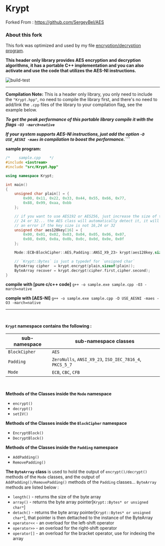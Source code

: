 # Krypt

Forked From : https://github.com/SergeyBel/AES

### About this fork

This fork was optimized and used by my file [encryption/decryption program](https://github.com/mrdcvlsc/bethela).

**This header only library provides AES encryption and decryption algorithms, it has a portable C++ implementation and you can also activate and use the code that utilizes the AES-NI instructions.**

![build-test](https://github.com/mrdcvlsc/AES/actions/workflows/google-test.yml/badge.svg)

-----------

**Compilation Note:** This is a header only library, you only need to include the ```"Krypt.hpp"```, no need to compile the library first, and there's no need to add/link the ```.cpp``` files of the library to your compilation flag, see the example below.

***To get the peak performance of this portable library compile it with the flags ```-O3 -march=native```***

***If your system supports AES-NI instructions, just add the option ```-D USE_AESNI -maes``` in compilation to boost the performance.```***

**sample program:**
```c++
/*    sample.cpp    */
#include <iostream>
#include "src/Krypt.hpp"

using namespace Krypt;

int main()
{
    unsigned char plain[] = {
        0x00, 0x11, 0x22, 0x33, 0x44, 0x55, 0x66, 0x77,
        0x88, 0x99, 0xaa, 0xbb
    };

    // if you want to use AES192 or AES256, just increase the size of the key to
    // 24 or 32... the AES class will automatically detect it, it will aslo throw
    // an error if the key size is not 16,24 or 32
    unsigned char aes128key[16] = {
        0x00, 0x01, 0x02, 0x03, 0x04, 0x05, 0x06, 0x07,
        0x08, 0x09, 0x0a, 0x0b, 0x0c, 0x0d, 0x0e, 0x0f
    };

    Mode::ECB<BlockCipher::AES,Padding::ANSI_X9_23> krypt(aes128key,sizeof(aes128key));

    // `Krypt::Bytes` is just a typedef for `unsigned char`
    ByteArray cipher  = krypt.encrypt(plain,sizeof(plain));
    ByteArray recover = krypt.decrypt(cipher.first,cipher.second);
}
```

**compile with [pure c/c++ code]** ```g++ -o sample.exe sample.cpp -O3 -march=native```

**comple with [AES-NI]** ```g++ -o sample.exe sample.cpp -D USE_AESNI -maes -O3 -march=native```

-------------

<br>

**```Krypt``` namespace contains the following :**

| sub-namespace | sub-namespace classes |
| --- | --- |
| ```BlockCipher``` | ```AES``` |
| ```Padding``` | ```ZeroNulls```, ```ANSI_X9_23```, ```ISO_IEC_7816_4```, ```PKCS_5_7``` |
| ```Mode``` | ```ECB```, ```CBC```, ```CFB``` |

<br>

**Methods of the Classes inside the ```Mode``` namespace**
- ```encrypt()```
- ```decrypt()```
- ```setIV()```

**Methods of the Classes inside the ```BlockCipher``` namespace**
- ```EncryptBlock()```
- ```DecryptBlock()```

**Methods of the Classes inside the ```Padding``` namespace**
- ```AddPadding()```
- ```RemovePadding()```

**The ```ByteArray``` class** is used to hold the output of ```encrypt()/decrypt()``` methods of the ```Mode``` classes, and the output of ```AddPadding()/RemovePadding()``` methods of the ```Padding``` classes... ```ByteArray``` methods are listed below :
- ```length()``` - returns the size of the byte array
- ```array()``` - returns the byte array pointer[```Krypt::Bytes* or unsigned char*```]
- ```detach()``` - returns the byte array pointer[```Krypt::Bytes* or unsigned char*```], that pointer is then dettached to the instance of the ByteArray
- ```operator<<``` - an overload for the left-shift operator
- ```operator>>``` - an overload for the right-shift operator
- ```operator[]``` - an overload for the bracket operator, use for indexing the array
